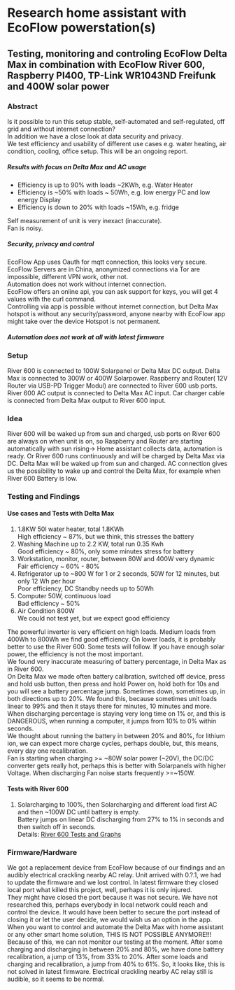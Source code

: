 # Research home assistant with EcoFlow powerstation(s)
## Testing, monitoring and controling EcoFlow Delta Max in combination with EcoFlow River 600, Raspberry PI400, TP-Link WR1043ND Freifunk and 400W solar power
### Abstract
Is it possible to run this setup stable, self-automated and self-regulated, off grid and without internet connection? <br>
In addition we have a close look at data security and privacy. <br>
We test efficiency and usability of different use cases e.g. water heating, air condition, cooling, office setup. 
This will be an ongoing report.<br>
##### Results with focus on Delta Max and AC usage
- Efficiency is up to 90% with loads ~2KWh, e.g. Water Heater
- Efficiency is ~50% with loads ~ 50Wh, e.g. low energy PC and low energy Display
- Efficiency is down to 20% with loads ~15Wh, e.g. fridge <br>

Self measurement of unit is very inexact (inaccurate). <br>
Fan is noisy. <br>
##### Security, privacy and control
EcoFlow App uses Oauth for mqtt connection, this looks very secure. <br>
EcoFlow Servers are in China, anonymized connections via Tor are impossible, different VPN work, other not. <br>
Automation does not work without internet connection. <br>
EcoFlow offers an online api, you can ask support for keys, you will get 4 values with the curl command. <br>
Controlling via app is possible without internet connection, but Delta Max hotspot is without any security/password, anyone nearby with EcoFlow app might take over the device Hotspot is not permanent. <br>
##### Automation does not work at all with latest firmware <br>

### Setup
River 600 is connected to 100W Solarpanel or Delta Max DC output.
Delta Max is connected to 300W or 400W Solarpower.
Raspberry and Router( 12V Router via USB-PD Trigger Modul) are connected to River 600 usb ports.
River 600 AC output is connected to Delta Max AC input.
Car charger cable is connected from Delta Max output to River 600 input.

### Idea
River 600 will be waked up from sun and charged, usb ports on River 600 are always on when unit is on, so Raspberry and Router are starting automatically with sun rising-> Home assistant collects data, automation is ready.
Or River 600 runs continuously and will be charged by Delta Max via DC.
Delta Max  will be waked up from sun and charged.
AC connection gives us the possibility to wake up and control the Delta Max, for example when River 600 Battery is low.

### Testing and Findings
#### Use cases and Tests with Delta Max
1) 1.8KW 50l water heater, total 1.8KWh<br>
High efficiency ~ 87%, but we think, this stresses the battery
2) Washing Machine up to 2.2 KW, total run 0.35 Kwh<br>
Good efficiency ~ 80%, only some minutes stress for battery
3) Workstation, monitor, router, between 80W and 400W very dynamic<br>
Fair efficiency ~ 60% - 80%
4) Refrigerator up to ~800 W for 1 or 2 seconds, 50W for 12 minutes, but only 12 Wh per hour<br>
Poor efficiency, DC Standby needs up to 50Wh
5) Computer 50W, continuous load<br>
Bad efficiency ~ 50%
6) Air Condition 800W<br>
We could not test yet, but we expect good efficiency

The powerful inverter is very efficient on high loads. Medium loads from 400Wh to 800Wh we find good efficiency. On lower loads, it is probably better to use the River 600. Some tests will follow. If you have enough solar power, the efficiency is not the most important.<br>
We found very inaccurate measuring of battery percentage, in Delta Max as in River 600.<br>
On Delta Max we made often battery calibration, switched off device, press and hold usb button, then press and hold Power on, hold both for 10s and you will see a battery percentage jump. Sometimes down, sometimes up, in both directions up to 20%.
We found this, because sometimes unit loads linear to 99% and then it stays there for minutes, 10 minutes and more.
When discharging percentage is staying very long time on 1% or, and this is DANGEROUS, when running a computer, it jumps from 10% to 0% within seconds.<br>
We thought about running the battery in between 20% and 80%, for lithium ion, we can expect more charge cycles, perhaps double, but, this means, every day one recalibration.<br>
Fan is starting when charging >= ~80W solar power (~20V), the DC/DC converter gets really hot, perhaps this is better with Solarpanels with higher Voltage.
When discharging Fan noise starts frequently >=~150W.<br>

#### Tests with River 600
1) Solarcharging to 100%, then Solarcharging and different load first AC and then ~100W DC until battery is empty.<br>
Battery jumps on linear DC discharging from 27% to 1% in seconds and then switch off in seconds. <br>
Details: <a href="https://github.com/fogfon/River-600-Tests-and-Graphs" title="River-600-Tests-and-Graphs">River 600 Tests and Graphs</a>

### Firmware/Hardware
We got a replacement device from EcoFlow because of our findings and an audibly electrical crackling nearby AC relay. Unit arrived with 0.?.1, we had to update the firmware and we lost control. In latest firmware they closed local port what killed this project, well, perhaps it is only injured. <br>
They might have closed the port because it was not secure. We have not researched this, perhaps everybody in local network could reach and control the device.
It would have been better to secure the port instead of closing it or let the user decide, we would wish us an option in the app. <br>
When you want to control and automate the Delta Max with home assistant or any other smart home solution, THIS IS NOT POSSIBLE ANYMORE!!!<br> 
Because of this, we can not monitor our testing at the moment. After some charging and discharging in between 20% and 80%, we have done battery recalibration, a jump of 13%, from 33% to 20%. After some loads and charging and recalibration, a jump from 40% to 61%. So, it looks like, this is not solved in latest firmware. Electrical crackling nearby AC relay still is audible, so it seems to be normal. <br>
